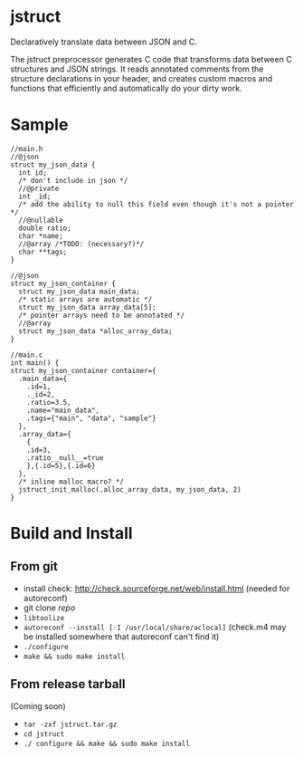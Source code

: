 # jstruct

Declaratively translate data between JSON and C.

The jstruct preprocessor generates C code that transforms data between C structures and JSON strings.
It reads annotated comments from the structure declarations in your header,
and creates custom macros and functions that efficiently and automatically do your dirty work.

# Sample

```
//main.h
//@json
struct my_json_data {
  int id;
  /* don't include in json */
  //@private
  int _id;
  /* add the ability to null this field even though it's not a pointer */
  //@nullable
  double ratio;
  char *name;
  //@array /*TODO: (necessary?)*/
  char **tags;
}

//@json
struct my_json_container {
  struct my_json_data main_data;
  /* static arrays are automatic */
  struct my_json_data array_data[5];
  /* pointer arrays need to be annotated */
  //@array
  struct my_json_data *alloc_array_data;
}

//main.c
int main() {
struct my_json_container container={
  .main_data={
    .id=1,
    ._id=2,
    .ratio=3.5,
    .name="main_data",
    .tags={"main", "data", "sample"}
  },
  .array_data={
    {
    .id=3,
    .ratio__null__=true
    },{.id=5},{.id=6}
  },
  /* inline malloc macro? */
  jstruct_init_malloc(.alloc_array_data, my_json_data, 2)
}
```

# Build and Install

## From git

 * install check: http://check.sourceforge.net/web/install.html (needed for autoreconf)
 * git clone *repo*
 * `libtoolize`
 * `autoreconf --install [-I /usr/local/share/aclocal]` (check.m4 may be installed somewhere that autoreconf can't find it)
 * `./configure`
 * `make && sudo make install`

## From release tarball

(Coming soon)

 * `tar -zxf jstruct.tar.gz`
 * `cd jstruct`
 * `./ configure && make && sudo make install`
